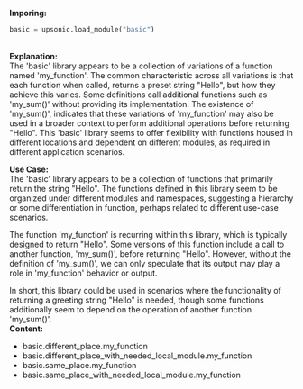 <b class="custom_code_highlight_green">Imporing:</b><br>
```python
basic = upsonic.load_module("basic")
```
<br><b class="custom_code_highlight_green">Explanation:</b><br>The 'basic' library appears to be a collection of variations of a function named 'my_function'. The common characteristic across all variations is that each function when called, returns a preset string "Hello", but how they achieve this varies. Some definitions call additional functions such as 'my_sum()' without providing its implementation. The existence of 'my_sum()', indicates that these variations of 'my_function' may also be used in a broader context to perform additional operations before returning "Hello". This 'basic' library seems to offer flexibility with functions housed in different locations and dependent on different modules, as required in different application scenarios.

<b class="custom_code_highlight_green">Use Case:</b><br>The 'basic' library appears to be a collection of functions that primarily return the string "Hello". The functions defined in this library seem to be organized under different modules and namespaces, suggesting a hierarchy or some differentiation in function, perhaps related to different use-case scenarios.

The function 'my_function' is recurring within this library, which is typically designed to return "Hello". Some versions of this function include a call to another function, 'my_sum()', before returning "Hello". However, without the definition of 'my_sum()', we can only speculate that its output may play a role in 'my_function' behavior or output. 

In short, this library could be used in scenarios where the functionality of returning a greeting string "Hello" is needed, though some functions additionally seem to depend on the operation of another function 'my_sum()'.
<br><b class="custom_code_highlight_green">Content:</b><br>
  - basic.different_place.my_function
  - basic.different_place_with_needed_local_module.my_function
  - basic.same_place.my_function
  - basic.same_place_with_needed_local_module.my_function
